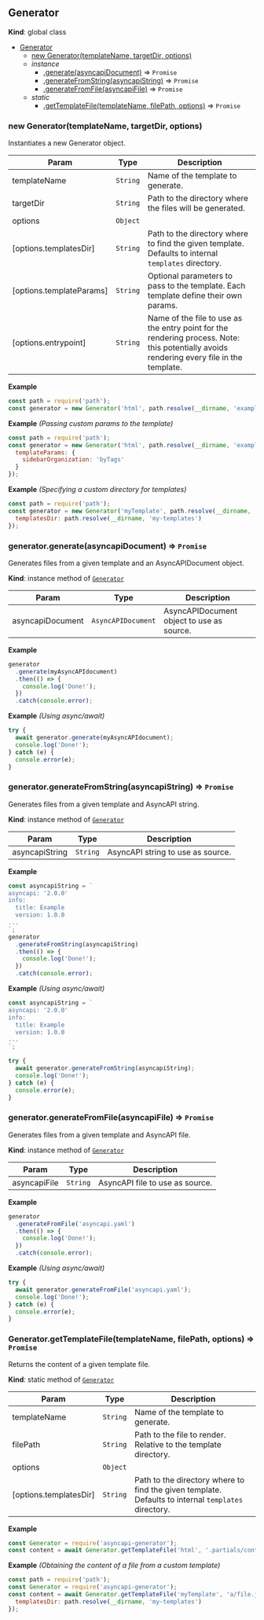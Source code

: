 <a name="Generator"></a>

## Generator
**Kind**: global class  

* [Generator](#Generator)
    * [new Generator(templateName, targetDir, options)](#new_Generator_new)
    * _instance_
        * [.generate(asyncapiDocument)](#Generator+generate) ⇒ <code>Promise</code>
        * [.generateFromString(asyncapiString)](#Generator+generateFromString) ⇒ <code>Promise</code>
        * [.generateFromFile(asyncapiFile)](#Generator+generateFromFile) ⇒ <code>Promise</code>
    * _static_
        * [.getTemplateFile(templateName, filePath, options)](#Generator.getTemplateFile) ⇒ <code>Promise</code>

<a name="new_Generator_new"></a>

### new Generator(templateName, targetDir, options)
Instantiates a new Generator object.


| Param | Type | Description |
| --- | --- | --- |
| templateName | <code>String</code> | Name of the template to generate. |
| targetDir | <code>String</code> | Path to the directory where the files will be generated. |
| options | <code>Object</code> |  |
| [options.templatesDir] | <code>String</code> | Path to the directory where to find the given template. Defaults to internal `templates` directory. |
| [options.templateParams] | <code>String</code> | Optional parameters to pass to the template. Each template define their own params. |
| [options.entrypoint] | <code>String</code> | Name of the file to use as the entry point for the rendering process. Note: this potentially avoids rendering every file in the template. |

**Example**  
```js
const path = require('path');
const generator = new Generator('html', path.resolve(__dirname, 'example'));
```
**Example** *(Passing custom params to the template)*  
```js
const path = require('path');
const generator = new Generator('html', path.resolve(__dirname, 'example'), {
  templateParams: {
    sidebarOrganization: 'byTags'
  }
});
```
**Example** *(Specifying a custom directory for templates)*  
```js
const path = require('path');
const generator = new Generator('myTemplate', path.resolve(__dirname, 'example'), {
  templatesDir: path.resolve(__dirname, 'my-templates')
});
```
<a name="Generator+generate"></a>

### generator.generate(asyncapiDocument) ⇒ <code>Promise</code>
Generates files from a given template and an AsyncAPIDocument object.

**Kind**: instance method of [<code>Generator</code>](#Generator)  

| Param | Type | Description |
| --- | --- | --- |
| asyncapiDocument | <code>AsyncAPIDocument</code> | AsyncAPIDocument object to use as source. |

**Example**  
```js
generator
  .generate(myAsyncAPIdocument)
  .then(() => {
    console.log('Done!');
  })
  .catch(console.error);
```
**Example** *(Using async/await)*  
```js
try {
  await generator.generate(myAsyncAPIdocument);
  console.log('Done!');
} catch (e) {
  console.error(e);
}
```
<a name="Generator+generateFromString"></a>

### generator.generateFromString(asyncapiString) ⇒ <code>Promise</code>
Generates files from a given template and AsyncAPI string.

**Kind**: instance method of [<code>Generator</code>](#Generator)  

| Param | Type | Description |
| --- | --- | --- |
| asyncapiString | <code>String</code> | AsyncAPI string to use as source. |

**Example**  
```js
const asyncapiString = `
asyncapi: '2.0.0'
info:
  title: Example
  version: 1.0.0
...
`;
generator
  .generateFromString(asyncapiString)
  .then(() => {
    console.log('Done!');
  })
  .catch(console.error);
```
**Example** *(Using async/await)*  
```js
const asyncapiString = `
asyncapi: '2.0.0'
info:
  title: Example
  version: 1.0.0
...
`;

try {
  await generator.generateFromString(asyncapiString);
  console.log('Done!');
} catch (e) {
  console.error(e);
}
```
<a name="Generator+generateFromFile"></a>

### generator.generateFromFile(asyncapiFile) ⇒ <code>Promise</code>
Generates files from a given template and AsyncAPI file.

**Kind**: instance method of [<code>Generator</code>](#Generator)  

| Param | Type | Description |
| --- | --- | --- |
| asyncapiFile | <code>String</code> | AsyncAPI file to use as source. |

**Example**  
```js
generator
  .generateFromFile('asyncapi.yaml')
  .then(() => {
    console.log('Done!');
  })
  .catch(console.error);
```
**Example** *(Using async/await)*  
```js
try {
  await generator.generateFromFile('asyncapi.yaml');
  console.log('Done!');
} catch (e) {
  console.error(e);
}
```
<a name="Generator.getTemplateFile"></a>

### Generator.getTemplateFile(templateName, filePath, options) ⇒ <code>Promise</code>
Returns the content of a given template file.

**Kind**: static method of [<code>Generator</code>](#Generator)  

| Param | Type | Description |
| --- | --- | --- |
| templateName | <code>String</code> | Name of the template to generate. |
| filePath | <code>String</code> | Path to the file to render. Relative to the template directory. |
| options | <code>Object</code> |  |
| [options.templatesDir] | <code>String</code> | Path to the directory where to find the given template. Defaults to internal `templates` directory. |

**Example**  
```js
const Generator = require('asyncapi-generator');
const content = await Generator.getTemplateFile('html', '.partials/content.html');
```
**Example** *(Obtaining the content of a file from a custom template)*  
```js
const path = require('path');
const Generator = require('asyncapi-generator');
const content = await Generator.getTemplateFile('myTemplate', 'a/file.js', {
  templatesDir: path.resolve(__dirname, 'my-templates')
});
```
